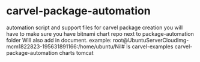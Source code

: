 # carvel-package-automation
automation script and support files for carvel package creation
you will have to make sure you have bitnami chart repo next to package-automation folder Will also add in document.
example:
root@UbuntuServerCloudImg-mcm1822823-195631891166:/home/ubuntu/Nil# ls
carvel-examples carvel-package-automation charts tomcat
